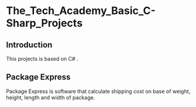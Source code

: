 # The_Tech_Academy_Basic_C-Sharp_Projects

## Introduction

This projects is based on C# .

## Package Express 

Package Express is software that calculate shipping cost on base of weight, height, length and width of package.
